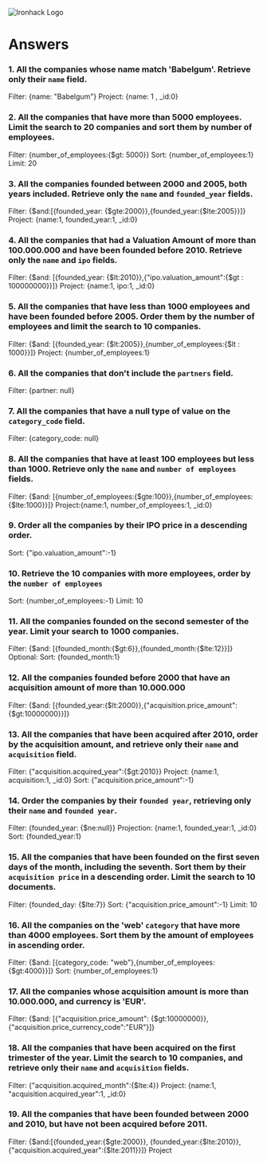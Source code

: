 ![Ironhack Logo](https://i.imgur.com/1QgrNNw.png)

# Answers

### 1. All the companies whose name match 'Babelgum'. Retrieve only their `name` field.

Filter: {name: "Babelgum"}
Project: {name: 1 , _id:0}
<!-- Your Code Goes Here -->

### 2. All the companies that have more than 5000 employees. Limit the search to 20 companies and sort them by **number of employees**.

Filter: {number_of_employees:{$gt: 5000}}
Sort: {number_of_employees:1}
Limit: 20
<!-- Your Code Goes Here -->

### 3. All the companies founded between 2000 and 2005, both years included. Retrieve only the `name` and `founded_year` fields.


Filter: {$and:[{founded_year: {$gte:2000}},{founded_year:{$lte:2005}}]}
Project: {name:1, founded_year:1, _id:0}

<!-- Your Code Goes Here -->

### 4. All the companies that had a Valuation Amount of more than 100.000.000 and have been founded before 2010. Retrieve only the `name` and `ipo` fields.

Filter: {$and: [{founded_year: {$lt:2010}},{"ipo.valuation_amount":{$gt : 100000000}}]}
Project: {name:1, ipo:1, _id:0}
<!-- Your Code Goes Here -->

### 5. All the companies that have less than 1000 employees and have been founded before 2005. Order them by the number of employees and limit the search to 10 companies.

Filter: {$and: [{founded_year: {$lt:2005}},{number_of_employees:{$lt : 1000}}]}
Project: {number_of_employees:1}
<!-- Your Code Goes Here -->

### 6. All the companies that don't include the `partners` field.
Filter: {partner: null}
<!-- Your Code Goes Here -->

### 7. All the companies that have a null type of value on the `category_code` field.
Filter: {category_code: null}
<!-- Your Code Goes Here -->

### 8. All the companies that have at least 100 employees but less than 1000. Retrieve only the `name` and `number of employees` fields.
Filter: {$and: [{number_of_employees:{$gte:100}},{number_of_employees:{$lte:1000}}]}
Project:{name:1, number_of_employees:1, _id:0}

<!-- Your Code Goes Here -->

### 9. Order all the companies by their IPO price in a descending order.

Sort: {"ipo.valuation_amount":-1}
<!-- Your Code Goes Here -->

### 10. Retrieve the 10 companies with more employees, order by the `number of employees`
Sort: {number_of_employees:-1}
Limit: 10

<!-- Your Code Goes Here -->

### 11. All the companies founded on the second semester of the year. Limit your search to 1000 companies.
Filter: {$and: [{founded_month:{$gt:6}},{founded_month:{$lte:12}}]}
Optional: Sort: {founded_month:1}
<!-- Your Code Goes Here -->

<!-- ### 12. All the companies that have been 'deadpooled' after the third year. -->

<!-- Your Code Goes Here -->

### 12. All the companies founded before 2000 that have an acquisition amount of more than 10.000.000

Filter: {$and: [{founded_year:{$lt:2000}},{"acquisition.price_amount":{$gt:10000000}}]}
<!-- Your Code Goes Here -->

### 13. All the companies that have been acquired after 2010, order by the acquisition amount, and retrieve only their `name` and `acquisition` field.

<!-- Your Code Goes Here -->
Filter: {"acquisition.acquired_year":{$gt:2010}}
Project: {name:1, acquisition:1, _id:0}
Sort: {"acquisition.price_amount":-1}

### 14. Order the companies by their `founded year`, retrieving only their `name` and `founded year`.
Filter: {founded_year: {$ne:null}}
Projection: {name:1, founded_year:1, _id:0}
Sort: {founded_year:1}
<!-- Your Code Goes Here -->

### 15. All the companies that have been founded on the first seven days of the month, including the seventh. Sort them by their `acquisition price` in a descending order. Limit the search to 10 documents.
Filter: {founded_day: {$lte:7}}
Sort: {"acquisition.price_amount":-1}
Limit: 10
<!-- Your Code Goes Here -->

### 16. All the companies on the 'web' `category` that have more than 4000 employees. Sort them by the amount of employees in ascending order.

<!-- Your Code Goes Here -->
Filter: {$and: [{category_code: "web"},{number_of_employees: {$gt:4000}}]}
Sort: {number_of_employees:1}
### 17. All the companies whose acquisition amount is more than 10.000.000, and currency is 'EUR'.
Filter: {$and: [{"acquisition.price_amount": {$gt:10000000}},{"acquisition.price_currency_code":"EUR"}]}
<!-- Your Code Goes Here -->

### 18. All the companies that have been acquired on the first trimester of the year. Limit the search to 10 companies, and retrieve only their `name` and `acquisition` fields.

Filter: {"acquisition.acquired_month":{$lte:4}}
Project: {name:1, "acquisition.acquired_year":1, _id:0}
<!-- Your Code Goes Here -->

### 19. All the companies that have been founded between 2000 and 2010, but have not been acquired before 2011.
Filter: {$and:[{founded_year:{$gte:2000}}, {founded_year:{$lte:2010}},{"acquisition.acquired_year":{$lte:2011}}]}
Project
<!-- Your Code Goes Here -->
